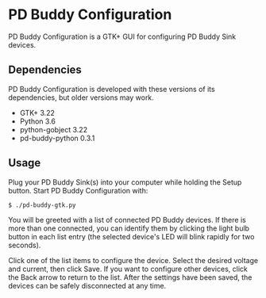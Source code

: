 # PD Buddy Configuration

PD Buddy Configuration is a GTK+ GUI for configuring PD Buddy Sink devices.

## Dependencies

PD Buddy Configuration is developed with these versions of its dependencies,
but older versions may work.

* GTK+ 3.22
* Python 3.6
* python-gobject 3.22
* pd-buddy-python 0.3.1

## Usage

Plug your PD Buddy Sink(s) into your computer while holding the Setup button.
Start PD Buddy Configuration with:

    $ ./pd-buddy-gtk.py

You will be greeted with a list of connected PD Buddy devices.  If there is
more than one connected, you can identify them by clicking the light bulb
button in each list entry (the selected device's LED will blink rapidly for two
seconds).

Click one of the list items to configure the device.  Select the desired
voltage and current, then click Save.  If you want to configure other devices,
click the Back arrow to return to the list.  After the settings have been
saved, the devices can be safely disconnected at any time.
